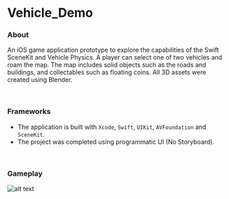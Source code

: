 # Vehicle_Demo

### About

An iOS game application prototype to explore the capabilities of the Swift SceneKit and Vehicle Physics. A player can select one of two vehicles and roam the map. The map includes solid objects such as the roads and buildings, and collectables such as floating coins. All 3D assets were created using Blender.

<br />


### Frameworks

- The application is built with `Xcode`, `Swift`, `UIKit`, `AVFoundation` and `SceneKit`.
- The project was completed using programmatic UI (No Storyboard).

<br />


### Gameplay

![alt text](https://uploads-ssl.webflow.com/60255c87f21230edfb5fa38e/63b56aea11e71601cc93c7d3_Vehicle_Demo.png)

<br />
